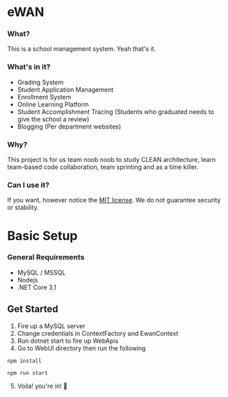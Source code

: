 # eWAN
### What?
This is a school management system. Yeah that's it.
### What's in it?
- Grading System
- Student Application Management
- Enrollment System
- Online Learning Platform
- Student Accomplishment Tracing (Students who graduated needs to give the school a review)
- Blogging (Per department websites)

### Why?
This project is for us team noob noob to study CLEAN architecture, learn team-based code collaboration, team sprinting and as a time killer.
### Can I use it?
If you want, however notice the [MIT license](https://github.com/team-noob-noob/eWAN/blob/master/LICENSE). We do not guarantee security or stability.
# Basic Setup
### General Requirements
* MySQL / MSSQL
* Nodejs
* .NET Core 3.1 
## Get Started
1. Fire up a MySQL server
1. Change credentials in ContextFactory and EwanContext
1. Run dotnet start to fire up WebApis
1. Go to WebUI directory then run the following
```
npm install

npm run start
```
5. Voila! you're in! 👏
